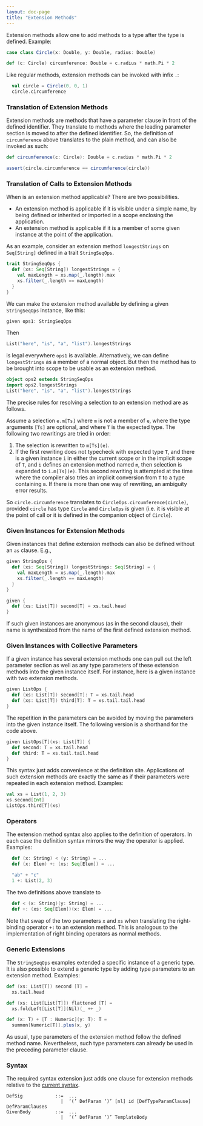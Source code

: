 ```yaml
---
layout: doc-page
title: "Extension Methods"
---
```


Extension methods allow one to add methods to a type after the type is defined. Example:

```scala
case class Circle(x: Double, y: Double, radius: Double)

def (c: Circle) circumference: Double = c.radius * math.Pi * 2
```

Like regular methods, extension methods can be invoked with infix `.`:

```scala
  val circle = Circle(0, 0, 1)
  circle.circumference
```

### Translation of Extension Methods

Extension methods are methods that have a parameter clause in front of the defined
identifier. They translate to methods where the leading parameter section is moved
to after the defined identifier. So, the definition of `circumference` above translates
to the plain method, and can also be invoked as such:
```scala
def circumference(c: Circle): Double = c.radius * math.Pi * 2

assert(circle.circumference == circumference(circle))
```

### Translation of Calls to Extension Methods

When is an extension method applicable? There are two possibilities.

 - An extension method is applicable if it is visible under a simple name, by being defined
   or inherited or imported in a scope enclosing the application.
 - An extension method is applicable if it is a member of some given instance at the point of the application.

As an example, consider an extension method `longestStrings` on `Seq[String]` defined in a trait `StringSeqOps`.

```scala
trait StringSeqOps {
  def (xs: Seq[String]) longestStrings = {
    val maxLength = xs.map(_.length).max
    xs.filter(_.length == maxLength)
  }
}
```
We can make the extension method available by defining a given `StringSeqOps` instance, like this:
```scala
given ops1: StringSeqOps
```
Then
```scala
List("here", "is", "a", "list").longestStrings
```
is legal everywhere `ops1` is available. Alternatively, we can define `longestStrings` as a member of a normal object. But then the method has to be brought into scope to be usable as an extension method.

```scala
object ops2 extends StringSeqOps
import ops2.longestStrings
List("here", "is", "a", "list").longestStrings
```
The precise rules for resolving a selection to an extension method are as follows.

Assume a selection `e.m[Ts]` where `m` is not a member of `e`, where the type arguments `[Ts]` are optional,
and where `T` is the expected type. The following two rewritings are tried in order:

 1. The selection is rewritten to `m[Ts](e)`.
 2. If the first rewriting does not typecheck with expected type `T`, and there is a given instance `i`
    in either the current scope or in the implicit scope of `T`, and `i` defines an extension
    method named `m`, then selection is expanded to `i.m[Ts](e)`.
    This second rewriting is attempted at the time where the compiler also tries an implicit conversion
    from `T` to a type containing `m`. If there is more than one way of rewriting, an ambiguity error results.

So `circle.circumference` translates to `CircleOps.circumference(circle)`, provided
`circle` has type `Circle` and `CircleOps` is given  (i.e. it is visible at the point of call or it is defined in the companion object of `Circle`).

### Given Instances for Extension Methods

Given instances that define extension methods can also be defined without an `as` clause. E.g.,

```scala
given StringOps {
  def (xs: Seq[String]) longestStrings: Seq[String] = {
    val maxLength = xs.map(_.length).max
    xs.filter(_.length == maxLength)
  }
}

given {
  def (xs: List[T]) second[T] = xs.tail.head
}
```
If such given instances are anonymous (as in the second clause), their name is synthesized from the name of the first defined extension method.

### Given Instances with Collective Parameters

If a given instance has several extension methods one can pull out the left parameter section
as well as any type parameters of these extension methods into the given instance itself.
For instance, here is a given instance with two extension methods.
```scala
given ListOps {
  def (xs: List[T]) second[T]: T = xs.tail.head
  def (xs: List[T]) third[T]: T = xs.tail.tail.head
}
```
The repetition in the parameters can be avoided by moving the parameters into the given instance itself. The following version is a shorthand for the code above.
```scala
given ListOps[T](xs: List[T]) {
  def second: T = xs.tail.head
  def third: T = xs.tail.tail.head
}
```
This syntax just adds convenience at the definition site. Applications of such extension methods are exactly the same as if their parameters were repeated in each extension method.
Examples:
```scala
val xs = List(1, 2, 3)
xs.second[Int]
ListOps.third[T](xs)
```

### Operators

The extension method syntax also applies to the definition of operators.
In each case the definition syntax mirrors the way the operator is applied.
Examples:
```scala
  def (x: String) < (y: String) = ...
  def (x: Elem) +: (xs: Seq[Elem]) = ...

  "ab" + "c"
  1 +: List(2, 3)
```
The two definitions above translate to
```scala
  def < (x: String)(y: String) = ...
  def +: (xs: Seq[Elem])(x: Elem) = ...
```
Note that swap of the two parameters `x` and `xs` when translating
the right-binding operator `+:` to an extension method. This is analogous
to the implementation of right binding operators as normal methods.

### Generic Extensions

The `StringSeqOps` examples extended a specific instance of a generic type. It is also possible to extend a generic type by adding type parameters to an extension method. Examples:

```scala
def (xs: List[T]) second [T] =
  xs.tail.head

def (xs: List[List[T]]) flattened [T] =
  xs.foldLeft[List[T]](Nil)(_ ++ _)

def (x: T) + [T : Numeric](y: T): T =
  summon[Numeric[T]].plus(x, y)
```

As usual, type parameters of the extension method follow the defined method name. Nevertheless, such type parameters can already be used in the preceding parameter clause.


### Syntax

The required syntax extension just adds one clause for extension methods relative
to the [current syntax](../../internals/syntax.md).
```
DefSig            ::=  ...
                    |  ‘(’ DefParam ‘)’ [nl] id [DefTypeParamClause] DefParamClauses
GivenBody         ::=  ...
                    |  ‘(’ DefParam ‘)’ TemplateBody
```

